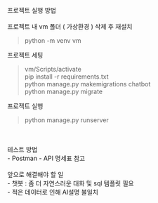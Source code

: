 프로젝트 실행 방법
<br><br>
프로젝트 내 vm 폴더 ( 가상환경 ) 삭제 후 재설치
> python -m venv vm

프로젝트 세팅
> vm/Scripts/activate<br>
> pip install -r requirements.txt<br>
> python manage.py makemigrations chatbot<br>
> python manage.py migrate<br>

프로젝트 실행
> python manage.py runserver
<br>
<br>
테스트 방법<br>
- Postman - API 명세표 참고<br>
<br>
앞으로 해결해야 할 일<br>
- 챗봇 : 좀 더 자연스러운 대화 및 sql 템플릿 필요<br>
- 적은 데이터로 인해 AI설명 불일치<br>
